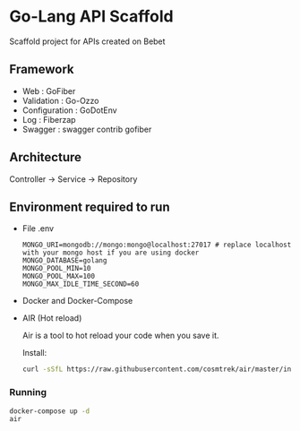 # Go-Lang API Scaffold

Scaffold project for APIs created on Bebet

## Framework

- Web : GoFiber
- Validation : Go-Ozzo
- Configuration : GoDotEnv
- Log : Fiberzap
- Swagger : swagger contrib gofiber

## Architecture

Controller -> Service -> Repository

## Environment required to run

- File .env

  ```properties
  MONGO_URI=mongodb://mongo:mongo@localhost:27017 # replace localhost with your mongo host if you are using docker
  MONGO_DATABASE=golang
  MONGO_POOL_MIN=10
  MONGO_POOL_MAX=100
  MONGO_MAX_IDLE_TIME_SECOND=60
  ```

- Docker and Docker-Compose

- AIR (Hot reload)

  Air is a tool to hot reload your code when you save it.

  Install:

  ```bash
  curl -sSfL https://raw.githubusercontent.com/cosmtrek/air/master/install.sh | sh -s -- -b $(go env GOPATH)/bin
  ```

### Running

```bash
docker-compose up -d
air
```
